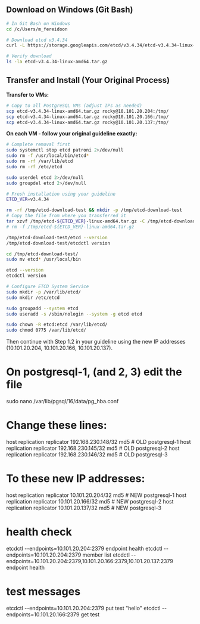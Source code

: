## **Download on Windows (Git Bash)**

```bash
# In Git Bash on Windows
cd /c/Users/m_fereidoon

# Download etcd v3.4.34
curl -L https://storage.googleapis.com/etcd/v3.4.34/etcd-v3.4.34-linux-amd64.tar.gz -o etcd-v3.4.34-linux-amd64.tar.gz

# Verify download
ls -la etcd-v3.4.34-linux-amd64.tar.gz
```

## **Transfer and Install (Your Original Process)**

**Transfer to VMs:**
```bash
# Copy to all PostgreSQL VMs (adjust IPs as needed)
scp etcd-v3.4.34-linux-amd64.tar.gz rocky@10.101.20.204:/tmp/
scp etcd-v3.4.34-linux-amd64.tar.gz rocky@10.101.20.166:/tmp/
scp etcd-v3.4.34-linux-amd64.tar.gz rocky@10.101.20.137:/tmp/
```

**On each VM - follow your original guideline exactly:**
```bash
# Complete removal first
sudo systemctl stop etcd patroni 2>/dev/null
sudo rm -f /usr/local/bin/etcd*
sudo rm -rf /var/lib/etcd
sudo rm -rf /etc/etcd

sudo userdel etcd 2>/dev/null
sudo groupdel etcd 2>/dev/null

# Fresh installation using your guideline
ETCD_VER=v3.4.34

rm -rf /tmp/etcd-download-test && mkdir -p /tmp/etcd-download-test
# Copy the file from where you transferred it
tar xzvf /tmp/etcd-${ETCD_VER}-linux-amd64.tar.gz -C /tmp/etcd-download-test --strip-components=1
# rm -f /tmp/etcd-${ETCD_VER}-linux-amd64.tar.gz

/tmp/etcd-download-test/etcd --version
/tmp/etcd-download-test/etcdctl version

cd /tmp/etcd-download-test/
sudo mv etcd* /usr/local/bin

etcd --version
etcdctl version

# Configure ETCD System Service
sudo mkdir -p /var/lib/etcd/
sudo mkdir /etc/etcd

sudo groupadd --system etcd
sudo useradd -s /sbin/nologin --system -g etcd etcd

sudo chown -R etcd:etcd /var/lib/etcd/
sudo chmod 0775 /var/lib/etcd/
```

Then continue with Step 1.2 in your guideline using the new IP addresses (10.101.20.204, 10.101.20.166, 10.101.20.137).





# On postgresql-1, (and 2, 3) edit the file
sudo nano /var/lib/pgsql/16/data/pg_hba.conf

# Change these lines:
host replication replicator 192.168.230.148/32 md5  # OLD postgresql-1
host replication replicator 192.168.230.145/32 md5  # OLD postgresql-2
host replication replicator 192.168.230.146/32 md5  # OLD postgresql-3

# To these new IP addresses:
host replication replicator 10.101.20.204/32 md5    # NEW postgresql-1
host replication replicator 10.101.20.166/32 md5    # NEW postgresql-2
host replication replicator 10.101.20.137/32 md5    # NEW postgresql-3

# health check 
etcdctl --endpoints=10.101.20.204:2379 endpoint health
etcdctl --endpoints=10.101.20.204:2379 member list
etcdctl --endpoints=10.101.20.204:2379,10.101.20.166:2379,10.101.20.137:2379 endpoint health


# test messages 
etcdctl --endpoints=10.101.20.204:2379 put test "hello"
etcdctl --endpoints=10.101.20.166:2379 get test
